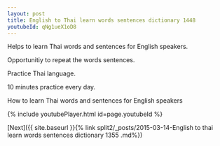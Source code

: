 ```yaml
---
layout: post
title: English to Thai learn words sentences dictionary 1448 
youtubeId: qNg1ueX1oD8
---
```

 
 
Helps to learn Thai words and sentences for English speakers.

Opportunitiy to repeat the words sentences. 

Practice Thai language. 
 
10 minutes practice every day. 
 
How to learn Thai words and sentences for English speakers 
 
{% include youtubePlayer.html id=page.youtubeId %}
 
 
[Next]({{ site.baseurl }}{% link  split2/_posts/2015-03-14-English to thai learn words sentences dictionary 1355 .md%})
 

